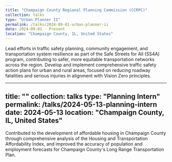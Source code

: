 ```yaml
---
title: "Champaign County Regional Planning Commission (CCRPC)"
collection: talks
type: "Urban Planner II"
permalink: /talks/2024-09-01-urban-planner-ii
date: 2024-09-01 - Present
location: "Champaign County, IL, United States"
---
```


Lead efforts in traffic safety planning, community engagement, and transportation system resilience as part of the Safe Streets for All (SS4A) program, contributing to safer, more equitable transportation networks across the region. Develop and implement comprehensive traffic safety action plans for urban and rural areas, focused on reducing roadway fatalities and serious injuries in alignment with Vision Zero principles.

---
title: ""
collection: talks
type: "Planning Intern"
permalink: /talks/2024-05-13-planning-intern
date: 2024-05-13
location: "Champaign County, IL, United States"
---

Contributed to the development of affordable housing in Champaign County through comprehensive analysis of the Housing and Transportation Affordability Index, and improved the accuracy of population and employment forecasts for Champaign County's Long Range Transportation Plan.
